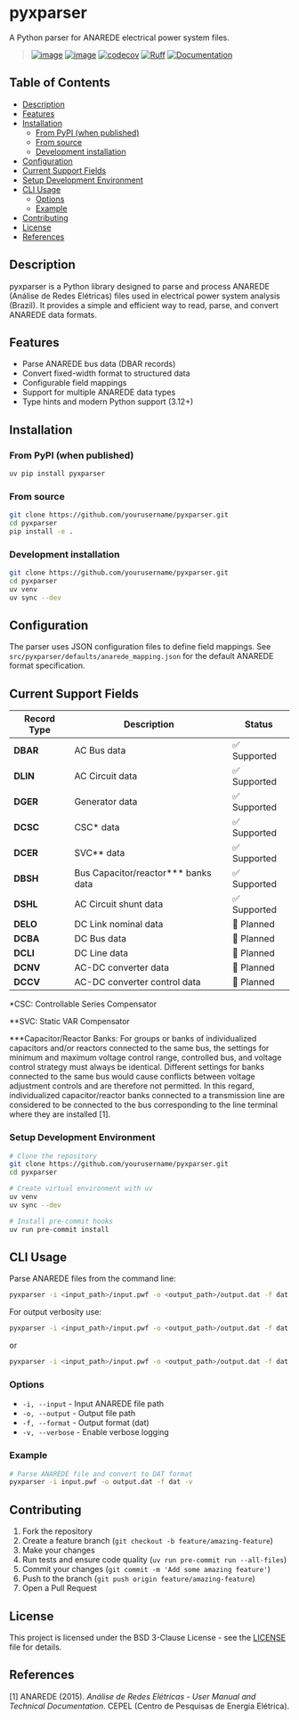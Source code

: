 # pyxparser

A Python parser for ANAREDE electrical power system files.

> [![image](https://img.shields.io/pypi/v/r2x.svg)](https://pypi.python.org/pypi/r2x)
> [![image](https://img.shields.io/pypi/l/r2x.svg)](https://pypi.python.org/pypi/r2x)
>[![codecov](https://codecov.io/gh/yourusername/pyxparser/branch/main/graph/badge.svg)](https://codecov.io/gh/mcllerena/pyxparser)
>[![Ruff](https://img.shields.io/endpoint?url=https://raw.githubusercontent.com/astral-sh/ruff/main/assets/badge/v2.json)](https://github.com/astral-sh/ruff)
>[![Documentation](https://img.shields.io/badge/docs-latest-brightgreen.svg)](https://mcllerena.github.io/pyxparser)

## Table of Contents

- [Description](#description)
- [Features](#features)
- [Installation](#installation)
  - [From PyPI (when published)](#from-pypi-when-published)
  - [From source](#from-source)
  - [Development installation](#development-installation)
- [Configuration](#configuration)
- [Current Support Fields](#current-support-fields)
- [Setup Development Environment](#setup-development-environment)
- [CLI Usage](#cli-usage)
  - [Options](#options)
  - [Example](#example)
- [Contributing](#contributing)
- [License](#license)
- [References](#references)

## Description

pyxparser is a Python library designed to parse and process ANAREDE (Análise de Redes Elétricas) files used in electrical power system analysis (Brazil). It provides a simple and efficient way to read, parse, and convert ANAREDE data formats.

## Features

- Parse ANAREDE bus data (DBAR records)
- Convert fixed-width format to structured data
- Configurable field mappings
- Support for multiple ANAREDE data types
- Type hints and modern Python support (3.12+)

## Installation

### From PyPI (when published)
```bash
uv pip install pyxparser
```

### From source
```bash
git clone https://github.com/yourusername/pyxparser.git
cd pyxparser
pip install -e .
```

### Development installation
```bash
git clone https://github.com/yourusername/pyxparser.git
cd pyxparser
uv venv
uv sync --dev
```

## Configuration

The parser uses JSON configuration files to define field mappings.
See `src/pyxparser/defaults/anarede_mapping.json` for the default ANAREDE format specification.

## Current Support Fields

| Record Type | Description | Status |
|-------------|-------------|--------|
| **DBAR** | AC Bus data | ✅ Supported |
| **DLIN** | AC Circuit data | ✅ Supported |
| **DGER** | Generator data | ✅ Supported  |
| **DCSC** | CSC* data | ✅ Supported |
| **DCER** | SVC** data | ✅ Supported |
| **DBSH** | Bus Capacitor/reactor*** banks data | ✅ Supported |
| **DSHL** | AC Circuit shunt data | ✅ Supported |
| **DELO** | DC Link nominal data | 🔄 Planned |
| **DCBA** | DC Bus data | 🔄 Planned |
| **DCLI** | DC Line data | 🔄 Planned |
| **DCNV** | AC-DC converter data | 🔄 Planned |
| **DCCV** | AC-DC converter control data | 🔄 Planned |

*CSC: Controllable Series Compensator

**SVC: Static VAR Compensator

***Capacitor/Reactor Banks: For groups or banks of individualized capacitors and/or reactors connected to the same bus, the settings for minimum and maximum voltage control range, controlled bus, and voltage control strategy must always be identical. Different settings for banks connected to the same bus would cause conflicts between voltage adjustment controls and are therefore not permitted. In this regard, individualized capacitor/reactor banks connected to a transmission line are considered to be connected to the bus corresponding to the line terminal where they are installed [1].

### Setup Development Environment

```bash
# Clone the repository
git clone https://github.com/yourusername/pyxparser.git
cd pyxparser

# Create virtual environment with uv
uv venv
uv sync --dev

# Install pre-commit hooks
uv run pre-commit install
```

## CLI Usage

Parse ANAREDE files from the command line:

```bash
pyxparser -i <input_path>/input.pwf -o <output_path>/output.dat -f dat
```

For output verbosity use:

```bash
pyxparser -i <input_path>/input.pwf -o <output_path>/output.dat -f dat -v
```

or

```bash
pyxparser -i <input_path>/input.pwf -o <output_path>/output.dat -f dat -vv
```

### Options

- `-i, --input` - Input ANAREDE file path
- `-o, --output` - Output file path
- `-f, --format` - Output format (dat)
- `-v, --verbose` - Enable verbose logging

### Example

```bash
# Parse ANAREDE file and convert to DAT format
pyxparser -i input.pwf -o output.dat -f dat -v
```

## Contributing

1. Fork the repository
2. Create a feature branch (`git checkout -b feature/amazing-feature`)
3. Make your changes
4. Run tests and ensure code quality (`uv run pre-commit run --all-files`)
5. Commit your changes (`git commit -m 'Add some amazing feature'`)
6. Push to the branch (`git push origin feature/amazing-feature`)
7. Open a Pull Request

## License

This project is licensed under the BSD 3-Clause License - see the [LICENSE](LICENSE) file for details.

## References

[1] ANAREDE (2015). *Análise de Redes Elétricas - User Manual and Technical Documentation*. CEPEL (Centro de Pesquisas de Energia Elétrica).
